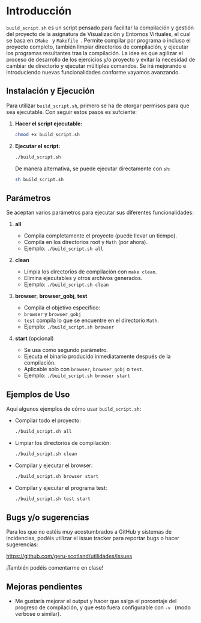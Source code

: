 # Introducción
`build_script.sh` es un script pensado para facilitar la compilación y gestión del proyecto de la asignatura de Visualización y Entornos Virtuales, el cual se basa en  ```CMake ``` y  ```Makefile ```. Permite compilar por programa o incluso el proyecto completo, también limpiar directorios de compilación, y ejecutar los programas resultantes tras la compilación. La idea es que agilizar el proceso de desarrollo de los ejercicios y/o proyecto y evitar la necesidad de cambiar de directorio y ejecutar múltiples comandos. Se irá mejorando e introduciendo nuevas funcionalidades conforme vayamos avanzando.

## Instalación y Ejecución
Para utilizar `build_script.sh`, primero se ha de otorgar permisos para que sea ejecutable. Con seguir estos pasos es sufciente:

1. **Hacer el script ejecutable:**
   ```bash
   chmod +x build_script.sh
   ```
2. **Ejecutar el script:**
   ```bash
   ./build_script.sh
   ```

   De manera alternativa, se puede ejecutar directamente con `sh`:
   ```bash
   sh build_script.sh
   ```

## Parámetros
Se aceptan varios parámetros para ejecutar sus diferentes funcionalidades:

1. **all**
   - Compila completamente el proyecto (puede llevar un tiempo).
   - Compila en los directorios root y `Math` (por ahora).
   - Ejemplo: `./build_script.sh all`

2. **clean**
   - Limpia los directorios de compilación con `make clean`.
   - Elimina ejecutables y otros archivos generados.
   - Ejemplo: `./build_script.sh clean`

3. **browser**, **browser_gobj**, **test**
   - Compila el objetivo específico:
   - `browser` y `browser_gobj`
   - `test` compila lo que se encuentre en el directorio `Math`.
   - Ejemplo: `./build_script.sh browser`

4. **start** (opcional)
   - Se usa como segundo parámetro.
   - Ejecuta el binario producido inmediatamente después de la compilación.
   - Aplicable solo con `browser`, `browser_gobj` o `test`.
   - Ejemplo: `./build_script.sh browser start`

## Ejemplos de Uso
Aquí algunos ejemplos de cómo usar `build_script.sh`:

- Compilar todo el proyecto:
  ```bash
  ./build_script.sh all
  ```
- Limpiar los directorios de compilación:
  ```bash
  ./build_script.sh clean
  ```
- Compilar y ejecutar el browser:
  ```bash
  ./build_script.sh browser start
  ```
- Compilar y ejecutar el programa test:
  ```bash
  ./build_script.sh test start
  ```

## Bugs y/o sugerencias
Para los que no estéis muy acostumbrados a GitHub y sistemas de incidencias, podéis utilizar el issue tracker para reportar bugs o hacer sugerencias:

https://github.com/geru-scotland/utilidades/issues

¡También podéis comentarme en clase!

## Mejoras pendientes
- Me gustaría mejorar el output y hacer que salga el porcentaje del progreso de compilación, y que esto fuera configurable con ```-v ``` (modo verbose o similar).
